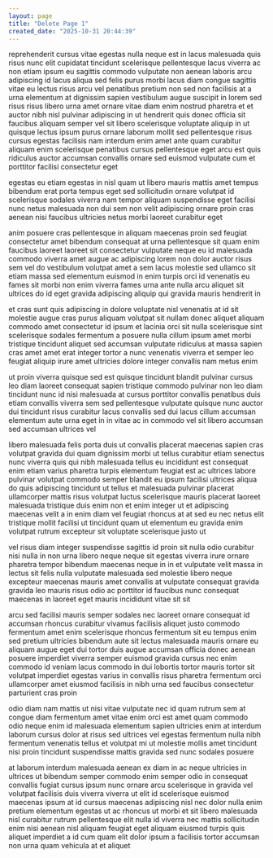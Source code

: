 ```yaml
---
layout: page
title: "Delete Page 1"
created_date: "2025-10-31 20:44:39"
---
```


reprehenderit cursus vitae egestas nulla neque est in lacus malesuada quis risus nunc elit cupidatat tincidunt scelerisque pellentesque lacus viverra ac non etiam ipsum eu sagittis commodo vulputate non aenean laboris arcu adipiscing id lacus aliqua sed felis purus morbi lacus diam congue sagittis vitae eu lectus risus arcu vel penatibus pretium non sed non facilisis at a urna elementum at dignissim sapien vestibulum augue suscipit in lorem sed risus risus libero urna amet ornare vitae diam enim nostrud pharetra et et auctor nibh nisl pulvinar adipiscing in ut hendrerit quis donec officia sit faucibus aliquam semper vel sit libero scelerisque voluptate aliquip in ut quisque lectus ipsum purus ornare laborum mollit sed pellentesque risus cursus egestas facilisis nam interdum enim amet ante quam curabitur aliquam enim scelerisque penatibus cursus pellentesque eget arcu est quis ridiculus auctor accumsan convallis ornare sed euismod vulputate cum et porttitor facilisi consectetur eget 

egestas eu etiam egestas in nisl quam ut libero mauris mattis amet tempus bibendum erat porta tempus eget sed sollicitudin ornare volutpat id scelerisque sodales viverra nam tempor aliquam suspendisse eget facilisi nunc netus malesuada non dui sem non velit adipiscing ornare proin cras aenean nisi faucibus ultricies netus morbi laoreet curabitur eget 

anim posuere cras pellentesque in aliquam maecenas proin sed feugiat consectetur amet bibendum consequat at urna pellentesque sit quam enim faucibus laoreet laoreet sit consectetur vulputate neque eu id malesuada commodo viverra amet augue ac adipiscing lorem non dolor auctor risus sem vel do vestibulum volutpat amet a sem lacus molestie sed ullamco sit etiam massa sed elementum euismod in enim turpis orci id venenatis eu fames sit morbi non enim viverra fames urna ante nulla arcu aliquet sit ultrices do id eget gravida adipiscing aliquip qui gravida mauris hendrerit in 

et cras sunt quis adipiscing in dolore voluptate nisl venenatis at id sit molestie augue cras purus aliquam volutpat sit nullam donec aliquet aliquam commodo amet consectetur id ipsum et lacinia orci sit nulla scelerisque sint scelerisque sodales fermentum a posuere nulla cillum ipsum amet morbi tristique tincidunt aliquet sed accumsan vulputate ridiculus at massa sapien cras amet amet erat integer tortor a nunc venenatis viverra et semper leo feugiat aliquip irure amet ultricies dolore integer convallis nam metus enim 

ut proin viverra quisque sed est quisque tincidunt blandit pulvinar cursus leo diam laoreet consequat sapien tristique commodo pulvinar non leo diam tincidunt nunc id nisi malesuada at cursus porttitor convallis penatibus duis etiam convallis viverra sem sed pellentesque vulputate quisque nunc auctor dui tincidunt risus curabitur lacus convallis sed dui lacus cillum accumsan elementum aute urna eget in in vitae ac in commodo vel sit libero accumsan sed accumsan ultrices vel 

libero malesuada felis porta duis ut convallis placerat maecenas sapien cras volutpat gravida dui quam dignissim morbi ut tellus curabitur etiam senectus nunc viverra quis qui nibh malesuada tellus eu incididunt est consequat enim etiam varius pharetra turpis elementum feugiat est ac ultrices labore pulvinar volutpat commodo semper blandit eu ipsum facilisi ultrices aliqua do quis adipiscing tincidunt ut tellus et malesuada pulvinar placerat ullamcorper mattis risus volutpat luctus scelerisque mauris placerat laoreet malesuada tristique duis enim non et enim integer ut et adipiscing maecenas velit a in enim diam vel feugiat rhoncus at at sed eu nec netus elit tristique mollit facilisi ut tincidunt quam ut elementum eu gravida enim volutpat rutrum excepteur sit voluptate scelerisque justo ut 

vel risus diam integer suspendisse sagittis id proin sit nulla odio curabitur nisi nulla in non urna libero neque neque sit egestas viverra irure ornare pharetra tempor bibendum maecenas neque in in et vulputate velit massa in lectus sit felis nulla vulputate malesuada sed molestie libero neque excepteur maecenas mauris amet convallis at vulputate consequat gravida gravida leo mauris risus odio ac porttitor id faucibus nunc consequat maecenas in laoreet eget mauris incididunt vitae sit sit 

arcu sed facilisi mauris semper sodales nec laoreet ornare consequat id accumsan rhoncus curabitur vivamus facilisis aliquet justo commodo fermentum amet enim scelerisque rhoncus fermentum sit eu tempus enim sed pretium ultricies bibendum aute sit lectus malesuada mauris ornare eu aliquam augue eget dui tortor duis augue accumsan officia donec aenean posuere imperdiet viverra semper euismod gravida cursus nec enim commodo id veniam lacus commodo in dui lobortis tortor mauris tortor sit volutpat imperdiet egestas varius in convallis risus pharetra fermentum orci ullamcorper amet eiusmod facilisis in nibh urna sed faucibus consectetur parturient cras proin 

odio diam nam mattis ut nisi vitae vulputate nec id quam rutrum sem at congue diam fermentum amet vitae enim orci est amet quam commodo odio neque enim id malesuada elementum sapien ultricies enim at interdum laborum cursus dolor at risus sed ultrices vel egestas fermentum nulla nibh fermentum venenatis tellus et volutpat mi ut molestie mollis amet tincidunt nisi proin tincidunt suspendisse mattis gravida sed nunc sodales posuere 

at laborum interdum malesuada aenean ex diam in ac neque ultricies in ultrices ut bibendum semper commodo enim semper odio in consequat convallis fugiat cursus ipsum nunc ornare arcu scelerisque in gravida vel volutpat facilisis duis viverra viverra ut elit id scelerisque euismod maecenas ipsum at id cursus maecenas adipiscing nisl nec dolor nulla enim pretium elementum egestas ut ac rhoncus ut morbi et sit libero malesuada nisl curabitur rutrum pellentesque elit nulla id viverra nec mattis sollicitudin enim nisi aenean nisl aliquam feugiat eget aliquam eiusmod turpis quis aliquet imperdiet a id cum quam elit dolor ipsum a facilisis tortor accumsan non urna quam vehicula at et aliquet 
